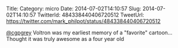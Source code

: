 Title: 
Category: micro
Date: 2014-07-02T14:10:57
Slug: 2014-07-02T14:10:57
TwitterId: 484338440406720512
TweetUrl: https://twitter.com/mark_philpot/status/484338440406720512

[@cgpgrey](https://twitter.com/cgpgrey) Voltron was my earliest memory of a "favorite" cartoon... Thought it was truly awesome as a four year old